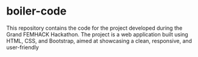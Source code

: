 # boiler-code
This repository contains the code for the project developed during the Grand FEMHACK Hackathon. The project is a web application built using HTML, CSS, and Bootstrap, aimed at showcasing a clean, responsive, and user-friendly 
